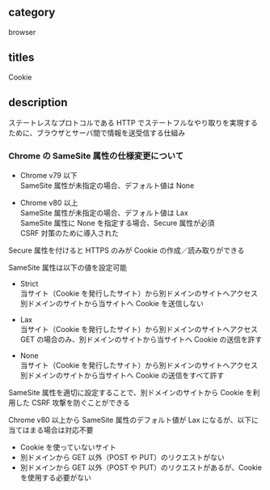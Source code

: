 ## category

browser

## titles

Cookie

## description

ステートレスなプロトコルである HTTP でステートフルなやり取りを実現するために、ブラウザとサーバ間で情報を送受信する仕組み

### Chrome の SameSite 属性の仕様変更について

- Chrome v79 以下  
  SameSite 属性が未指定の場合、デフォルト値は None

- Chrome v80 以上  
  SameSite 属性が未指定の場合、デフォルト値は Lax  
  SameSite 属性に None を指定する場合、Secure 属性が必須  
  CSRF 対策のために導入された

Secure 属性を付けると HTTPS のみが Cookie の作成／読み取りができる

SameSite 属性は以下の値を設定可能

- Strict  
  当サイト（Cookie を発行したサイト）から別ドメインのサイトへアクセス  
  別ドメインのサイトから当サイトへ Cookie を送信しない

- Lax  
  当サイト（Cookie を発行したサイト）から別ドメインのサイトへアクセス  
  GET の場合のみ、別ドメインのサイトから当サイトへ Cookie の送信を許す

- None  
  当サイト（Cookie を発行したサイト）から別ドメインのサイトへアクセス  
  別ドメインのサイトから当サイトへ Cookie の送信をすべて許す

SameSite 属性を適切に設定することで、別ドメインのサイトから Cookie を利用した CSRF 攻撃を防ぐことができる

Chrome v80 以上から SameSite 属性のデフォルト値が Lax になるが、以下に当てはまる場合は対応不要

- Cookie を使っていないサイト
- 別ドメインから GET 以外（POST や PUT）のリクエストがない
- 別ドメインから GET 以外（POST や PUT）のリクエストがあるが、Cookie を使用する必要がない
